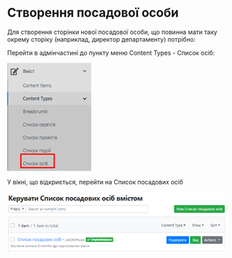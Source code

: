 # Створення посадової особи

Для створення сторінки нової посадової особи, що повинна мати таку окрему сторіку (наприклад, директор департаменту) потрібно:

Перейти в адмінчастині до пункту меню Content Types - Список осіб:

![alt text](https://github.com/DinaChernenko/Dina1/blob/main/1.png)

У вікні, що відкриється, перейти на Список посадових осіб

![alt text](https://github.com/DinaChernenko/Dina1/blob/main/2.png)
